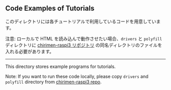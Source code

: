 ## Code Examples of Tutorials

このディレクトリには各チュートリアルで利用しているコードを用意しています。

注意: ローカルで HTML を読み込んで動作させたい場合、`drivers` と `polyfill` ディレクトリに [chirimen-raspi3 リポジトリ](https://github.com/chirimen-oh/chirimen-raspi3/tree/master/gc) の同名ディレクトリのファイルを入れる必要があります。

-----

This directory stores example programs for tutorials.

Note: If you want to run these code locally, please copy `drivers` and `polyfill` directory from [chirimen-raspi3 repo](https://github.com/chirimen-oh/chirimen-raspi3/tree/master/gc).